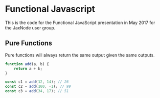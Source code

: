 # Functional Javascript

This is the code for the Functional JavaScript presentation in May 2017 for the JaxNode user group.

## Pure Functions

Pure functions will always return the same output given the same outputs.

```Javascript
function add(a, b) {
    return a + b;
}

const c1 = add(12, 14); // 26
const c2 = add(100, -1); // 99
const c3 = add(34, 17); // 51
```
